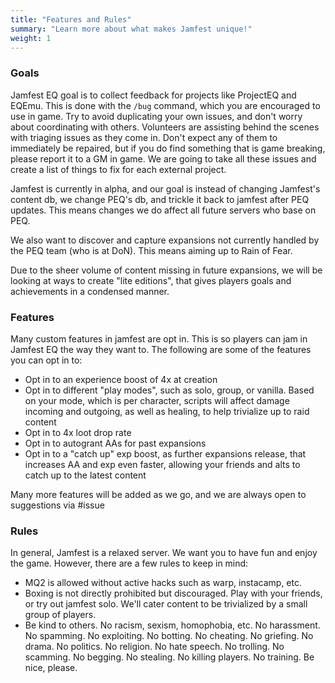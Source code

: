 ```yaml
---
title: "Features and Rules"
summary: "Learn more about what makes Jamfest unique!"
weight: 1
---
```


### Goals

Jamfest EQ goal is to collect feedback for projects like ProjectEQ and EQEmu. This is done with the `/bug` command, which you are encouraged to use in game. Try to avoid duplicating your own issues, and don't worry about coordinating with others. Volunteers are assisting behind the scenes with triaging issues as they come in. Don't expect any of them to immediately be repaired, but if you do find something that is game breaking, please report it to a GM in game. We are going to take all these issues and create a list of things to fix for each external project.

Jamfest is currently in alpha, and our goal is instead of changing Jamfest's content db, we change PEQ's db, and trickle it back to jamfest after PEQ updates. This means changes we do affect all future servers who base on PEQ.

We also want to discover and capture expansions not currently handled by the PEQ team (who is at DoN). This means aiming up to Rain of Fear.

Due to the sheer volume of content missing in future expansions, we will be looking at ways to create "lite editions", that gives players goals and achievements in a condensed manner.

### Features

Many custom features in jamfest are opt in. This is so players can jam in Jamfest EQ the way they want to. The following are some of the features you can opt in to:

- Opt in to an experience boost of 4x at creation
- Opt in to different "play modes", such as solo, group, or vanilla. Based on your mode, which is per character, scripts will affect damage incoming and outgoing, as well as healing, to help trivialize up to raid content
- Opt in to 4x loot drop rate
- Opt in to autogrant AAs for past expansions
- Opt in to a "catch up" exp boost, as further expansions release, that increases AA and exp even faster, allowing your friends and alts to catch up to the latest content

Many more features will be added as we go, and we are always open to suggestions via #issue

### Rules

In general, Jamfest is a relaxed server. We want you to have fun and enjoy the game. However, there are a few rules to keep in mind:

- MQ2 is allowed without active hacks such as warp, instacamp, etc.
- Boxing is not directly prohibited but discouraged. Play with your friends, or try out jamfest solo. We'll cater content to be trivialized by a small group of players.
- Be kind to others. No racism, sexism, homophobia, etc. No harassment. No spamming. No exploiting. No botting. No cheating. No griefing. No drama. No politics. No religion. No hate speech. No trolling. No scamming. No begging. No stealing. No killing players. No training. Be nice, please.